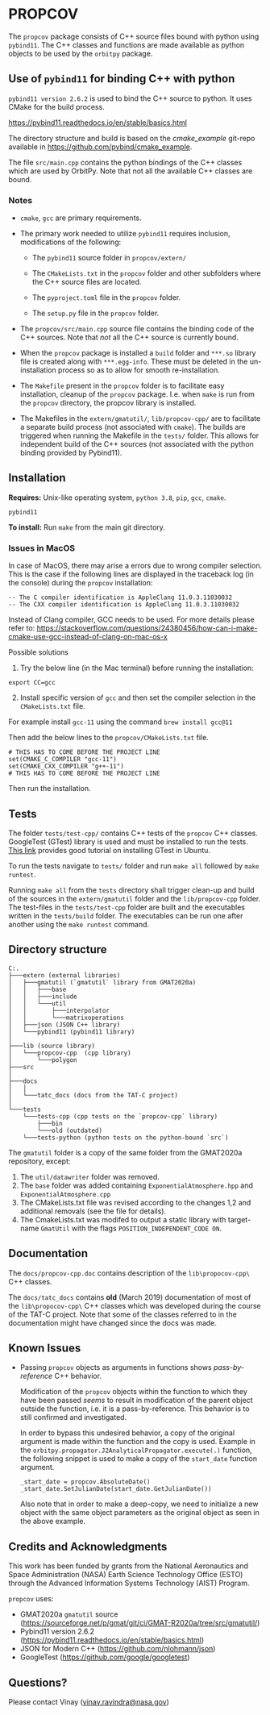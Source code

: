 
# PROPCOV

The `propcov` package consists of C++ source files bound with python using `pybind11`. The C++ classes and functions
are made available as python objects to be used by the `orbitpy` package.

## Use of `pybind11` for binding C++ with python

`pybind11 version 2.6.2` is used to bind the C++ source to python. It uses CMake for the build process.

https://pybind11.readthedocs.io/en/stable/basics.html

The directory structure and build is based on the *cmake_example* git-repo available in https://github.com/pybind/cmake_example.

The file `src/main.cpp` contains the python bindings of the C++ classes which are used by OrbitPy. Note that not all the available C++
classes are bound.

### Notes

* `cmake`, `gcc` are primary requirements.

* The primary work needed to utilize `pybind11` requires inclusion, modifications of the following:

    * The `pybind11` source folder in `propcov/extern/`
    
    * The `CMakeLists.txt` in the `propcov` folder and other subfolders where the C++ source files are located. 

    * The `pyproject.toml` file in the `propcov` folder.

    * The `setup.py` file in the `propcov` folder.

* The `propcov/src/main.cpp` source file contains the binding code of the C++ sources. Note that *not* all the C++ source is currently bound.

* When the `propcov` package is installed a `build` folder and `***.so` library file is created along with `***.egg-info`. These must be deleted in the un-installation process so as to allow for smooth re-installation.

* The `Makefile` present in the `propcov` folder is to facilitate easy installation, cleanup of the `propcov` package. I.e. when `make` is run from the `propcov` directory, the propcov library is installed.

* The Makefiles in the `extern/gmatutil/`, `lib/propcov-cpp/` are to facilitate a separate build process (not associated with `cmake`). The builds are triggered when running the Makefile in the `tests/` folder. This allows for independent build of the C++ sources (not associated with the python binding provided by Pybind11).

## Installation

**Requires:** Unix-like operating system, `python 3.8`, `pip`, `gcc`, `cmake`.

`pybind11` 

**To install:** Run `make` from the main git directory.

### Issues in MacOS

In case of MacOS, there may arise a errors due to wrong compiler selection. This is the case if the following lines are displayed in the traceback log (in the console) during the `propcov` installation:

```
-- The C compiler identification is AppleClang 11.0.3.11030032
-- The CXX compiler identification is AppleClang 11.0.3.11030032
```

Instead of Clang compiler, GCC needs to be used.  For more details please refer to: https://stackoverflow.com/questions/24380456/how-can-i-make-cmake-use-gcc-instead-of-clang-on-mac-os-x 

Possible solutions

1. Try the below line (in the Mac terminal) before running the installation:

```
export CC=gcc 
```

2. Install specific version of `gcc` and then set the compiler selection in the `CMakeLists.txt` file.

For example install `gcc-11` using the command `brew install gcc@11`

Then add the below lines to the `propcov/CMakeLists.txt` file.

``` 
# THIS HAS TO COME BEFORE THE PROJECT LINE
set(CMAKE_C_COMPILER "gcc-11")
set(CMAKE_CXX_COMPILER "g++-11")
# THIS HAS TO COME BEFORE THE PROJECT LINE
```

Then run the installation.

## Tests

The folder `tests/test-cpp/` contains C++ tests of the `propcov` C++ classes. GoogleTest (GTest) library is used and must be installed to run the tests. [This link](https://www.eriksmistad.no/getting-started-with-google-test-on-ubuntu/) provides good tutorial on installing GTest in Ubuntu.

To run the tests navigate to `tests/` folder and run `make all` followed by `make runtest`.

Running `make all` from the `tests` directory shall trigger clean-up and build of the sources in the `extern/gmatutil` folder and the `lib/propcov-cpp` folder. The test-files in the `tests/test-cpp` folder are built and the executables written in the `tests/build` folder. The executables can be run one after another using the `make runtest` command. 

## Directory structure

```
C:.
├───extern (external libraries)
│   ├───gmatutil (`gmatutil` library from GMAT2020a)
│   │   ├───base
│   │   ├───include
│   │   └───util
│   │       ├───interpolator
│   │       └───matrixoperations
│   ├───json (JSON C++ library)
│   └───pybind11 (pybind11 library)
│       
├───lib (source library)
│   └───propcov-cpp  (cpp library)
│       └───polygon
├───src
│
├───docs
│   │
│   └───tatc_docs (docs from the TAT-C project)
│
└───tests
    └───tests-cpp (cpp tests on the `propcov-cpp` library)
        ├───bin
        └───old (outdated)
    └───tests-python (python tests on the python-bound `src`)

```

The `gmatutil` folder is a copy of the same folder from the GMAT2020a repository, except:

1. The `util/datawriter` folder was removed.
2. The `base` folder was added containing `ExponentialAtmosphere.hpp` and `ExponentialAtmosphere.cpp`
3. The CMakeLists.txt file was revised according to the changes 1,2 and additional removals (see the file for details).
4. The CmakeLists.txt was modifed to output a static library with target-name `GmatUtil` with the flags `POSITION_INDEPENDENT_CODE ON`.

## Documentation

The `docs/propcov-cpp.doc` contains description of the `lib\propocov-cpp\` C++ classes.

The `docs/tatc_docs` contains **old** (March 2019) documentation of most of the `lib\propocov-cpp\` C++ classes which was developed during the course of the TAT-C project. Note that some of the classes referred to in the documentation might have changed since the docs  was made.

## Known Issues

* Passing `propcov` objects as arguments in functions shows *pass-by-reference* C++ behavior.

    Modification of the `propcov` objects within the function to which they have been passed *seems* to result in modification of the parent 
    object outside the function, i.e. it is a pass-by-reference. This behavior is to still confirmed and investigated. 

    In order to bypass this undesired behavior, a copy of the original argument is made within the function and the copy is used. Example in the `orbitpy.propagator.J2AnalyticalPropagator.execute(.)` function, the following snippet is used to make a copy of the `start_date` function argument.

    ```
    _start_date = propcov.AbsoluteDate()
    _start_date.SetJulianDate(start_date.GetJulianDate())
    ```

    Also note that in order to make a deep-copy, we need to initialize a new object with the same object parameters as the original object as seen in the above example.
## Credits and Acknowledgments

This work has been funded by grants from the National Aeronautics and Space Administration (NASA) Earth Science Technology Office (ESTO) through the Advanced Information Systems Technology (AIST) Program.

`propcov` uses:

* GMAT2020a `gmatutil` source (https://sourceforge.net/p/gmat/git/ci/GMAT-R2020a/tree/src/gmatutil/)
* Pybind11 version 2.6.2 (https://pybind11.readthedocs.io/en/stable/basics.html)
* JSON for Modern C++ (https://github.com/nlohmann/json)
* GoogleTest (https://github.com/google/googletest)

## Questions?

Please contact Vinay (vinay.ravindra@nasa.gov)
